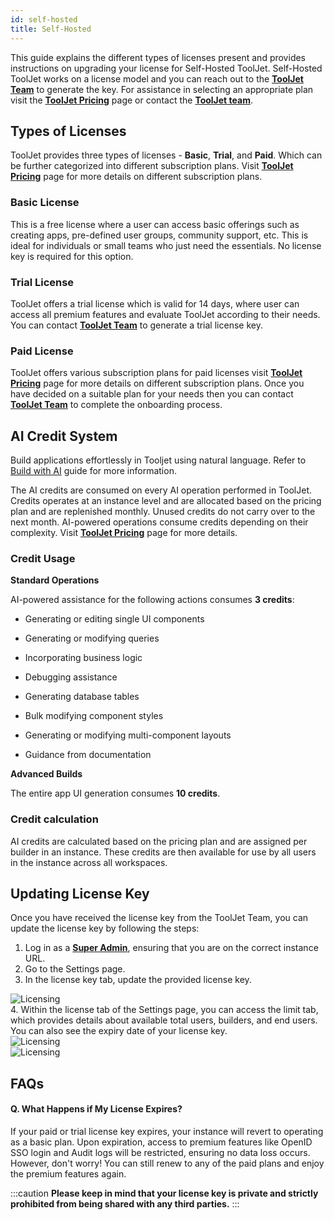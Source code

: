 ```yaml
---
id: self-hosted
title: Self-Hosted
---
```


This guide explains the different types of licenses present and provides instructions on upgrading your license for Self-Hosted ToolJet. Self-Hosted ToolJet works on a license model and you can reach out to the **[ToolJet Team](mailto:hello@tooljet.com)** to generate the key. For assistance in selecting an appropriate plan visit the **[ToolJet Pricing](https://www.tooljet.ai/pricing)** page or contact the **[ToolJet team](mailto:hello@tooljet.com)**.

<div style={{paddingTop:'24px'}}>

## Types of Licenses

ToolJet provides three types of licenses - **Basic**, **Trial**, and **Paid**. Which can be further categorized into different subscription plans. Visit **[ToolJet Pricing](https://www.tooljet.ai/pricing)** page for more details on different subscription plans.

### Basic License

This is a free license where a user can access basic offerings such as creating apps, pre-defined user groups, community support, etc. This is ideal for individuals or small teams who just need the essentials. No license key is required for this option.

### Trial License

ToolJet offers a trial license which is valid for 14 days, where user can access all premium features and evaluate ToolJet according to their needs. You can contact  **[ToolJet Team](mailto:hello@tooljet.com)** to generate a trial license key.

### Paid License

ToolJet offers various subscription plans for paid licenses visit **[ToolJet Pricing](https://www.tooljet.ai/pricing)** page for more details on different subscription plans. Once you have decided on a suitable plan for your needs then you can contact **[ToolJet Team](mailto:hello@tooljet.com)** to complete the onboarding process.

</div>

## AI Credit System 

Build applications effortlessly in Tooljet using natural language. Refer to [Build with AI](/docs/build-with-ai/overview) guide for more information. 

The AI credits are consumed on every AI operation performed in ToolJet. Credits operates at an instance level and are allocated based on the pricing plan and are replenished monthly. Unused credits do not carry over to the next month. AI-powered operations consume credits depending on their complexity. Visit **[ToolJet Pricing](https://www.tooljet.ai/pricing)** page for more details.

### Credit Usage

**Standard Operations**

AI-powered assistance for the following actions consumes **3 credits**:

- Generating or editing single UI components

- Generating or modifying queries

- Incorporating business logic

- Debugging assistance

- Generating database tables

- Bulk modifying component styles

- Generating or modifying multi-component layouts

- Guidance from documentation

**Advanced Builds**

The entire app UI generation consumes **10 credits**.


### Credit calculation
AI credits are calculated based on the pricing plan and are assigned per builder in an instance. These credits are then available for use by all users in the instance across all workspaces.

<div style={{paddingTop:'24px'}}>

## Updating License Key

Once you have received the license key from the ToolJet Team, you can update the license key by following the steps:

1. Log in as a **[Super Admin](/docs/Enterprise/superadmin)**, ensuring that you are on the correct instance URL.
2. Go to the Settings page.
3. In the license key tab, update the provided license key.

<div style={{marginBottom:'12px'}}>
<img className="screenshot-full" src="/img/licensing/self-hosted-license.png" alt="Licensing" />
</div>
4. Within the license tab of the Settings page, you can access the limit tab, which provides details about available total users, builders, and end users. You can also see the expiry date of your license key.

<div style={{marginBottom:'12px'}}>
<img className="screenshot-full" src="/img/licensing/selfhosted-limits.png" alt="Licensing" />
</div>

<div style={{marginBottom:'12px'}}>
<img className="screenshot-full" src="/img/licensing/selfhosted-access.png" alt="Licensing" />
</div>

</div>

<div style={{paddingTop:'24px'}}>

## FAQs

#### Q. What Happens if My License Expires?

If your paid or trial license key expires, your instance will revert to operating as a basic plan. Upon expiration, access to premium features like OpenID SSO login and Audit logs will be restricted, ensuring no data loss occurs. However, don't worry! You can still renew to any of the paid plans and enjoy the premium features again.

</div>

:::caution
**Please keep in mind that your license key is private and strictly prohibited from being shared with any third parties.**
:::
